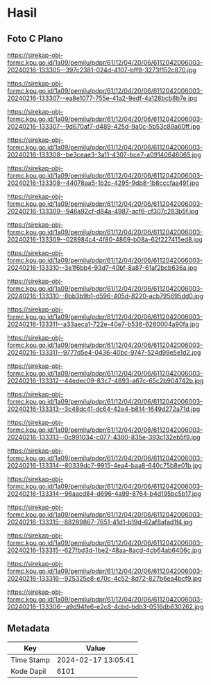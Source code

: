 # Hasil

## Foto C Plano

https://sirekap-obj-formc.kpu.go.id/1a09/pemilu/pdpr/61/12/04/20/06/6112042006003-20240216-133305--397c2381-024d-4107-bff9-3273f152c870.jpg

https://sirekap-obj-formc.kpu.go.id/1a09/pemilu/pdpr/61/12/04/20/06/6112042006003-20240216-133307--ea8e1077-755e-41a2-9edf-4a128bcb8b7e.jpg

https://sirekap-obj-formc.kpu.go.id/1a09/pemilu/pdpr/61/12/04/20/06/6112042006003-20240216-133307--9d670af7-d489-425d-9a0c-5b53c89a60ff.jpg

https://sirekap-obj-formc.kpu.go.id/1a09/pemilu/pdpr/61/12/04/20/06/6112042006003-20240216-133308--be3ceae3-3a11-4307-bce7-a09140646065.jpg

https://sirekap-obj-formc.kpu.go.id/1a09/pemilu/pdpr/61/12/04/20/06/6112042006003-20240216-133308--44078aa5-1b2c-4295-9db8-1b8cccfaa49f.jpg

https://sirekap-obj-formc.kpu.go.id/1a09/pemilu/pdpr/61/12/04/20/06/6112042006003-20240216-133309--946a92cf-d84a-4987-acf6-cf307c283b5f.jpg

https://sirekap-obj-formc.kpu.go.id/1a09/pemilu/pdpr/61/12/04/20/06/6112042006003-20240216-133309--028984c4-4f80-4869-b08a-62f227415ed8.jpg

https://sirekap-obj-formc.kpu.go.id/1a09/pemilu/pdpr/61/12/04/20/06/6112042006003-20240216-133310--3e1f6bb4-93d7-40bf-8a87-61af2bcb636a.jpg

https://sirekap-obj-formc.kpu.go.id/1a09/pemilu/pdpr/61/12/04/20/06/6112042006003-20240216-133310--8bb3b9b1-d596-405d-8220-acb795695dd0.jpg

https://sirekap-obj-formc.kpu.go.id/1a09/pemilu/pdpr/61/12/04/20/06/6112042006003-20240216-133311--a33aeca1-722e-40e7-b536-6260004a90fa.jpg

https://sirekap-obj-formc.kpu.go.id/1a09/pemilu/pdpr/61/12/04/20/06/6112042006003-20240216-133311--9777d5e4-0436-40bc-9747-524d99e5e1d2.jpg

https://sirekap-obj-formc.kpu.go.id/1a09/pemilu/pdpr/61/12/04/20/06/6112042006003-20240216-133312--44edec09-83c7-4893-a67c-65c2b904742b.jpg

https://sirekap-obj-formc.kpu.go.id/1a09/pemilu/pdpr/61/12/04/20/06/6112042006003-20240216-133313--3c48dc41-dc64-42e4-b814-1649d272a71d.jpg

https://sirekap-obj-formc.kpu.go.id/1a09/pemilu/pdpr/61/12/04/20/06/6112042006003-20240216-133313--0c991034-c077-4380-835e-393c132eb5f9.jpg

https://sirekap-obj-formc.kpu.go.id/1a09/pemilu/pdpr/61/12/04/20/06/6112042006003-20240216-133314--80339dc7-9915-4ea4-baa8-640c75b8e01b.jpg

https://sirekap-obj-formc.kpu.go.id/1a09/pemilu/pdpr/61/12/04/20/06/6112042006003-20240216-133314--96aacd84-d696-4a99-8764-b4d195bc5b17.jpg

https://sirekap-obj-formc.kpu.go.id/1a09/pemilu/pdpr/61/12/04/20/06/6112042006003-20240216-133315--88289867-7651-41d1-b19d-62af8afad1f4.jpg

https://sirekap-obj-formc.kpu.go.id/1a09/pemilu/pdpr/61/12/04/20/06/6112042006003-20240216-133315--627fbd3d-1be2-48aa-8acd-4cb64ab6406c.jpg

https://sirekap-obj-formc.kpu.go.id/1a09/pemilu/pdpr/61/12/04/20/06/6112042006003-20240216-133316--925325e8-e70c-4c52-8d72-827b6ea4bcf9.jpg

https://sirekap-obj-formc.kpu.go.id/1a09/pemilu/pdpr/61/12/04/20/06/6112042006003-20240216-133306--a9d94fe6-e2c8-4cbd-bdb3-0516db630262.jpg


## Metadata

| Key        | Value               |
| ---------- | ------------------- |
| Time Stamp | 2024-02-17 13:05:41 |
| Kode Dapil | 6101                |



